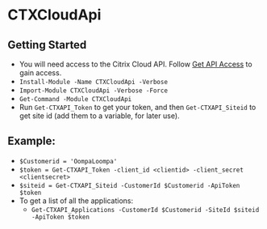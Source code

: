 # CTXCloudApi
## Getting Started
- You will need access to the Citrix Cloud API. Follow [Get API Access](https://developer.cloud.com/getting-started/docs/overview) to gain access.
- `Install-Module -Name CTXCloudApi -Verbose`
- `Import-Module CTXCloudApi -Verbose -Force`
- `Get-Command -Module CTXCloudApi`
- Run `Get-CTXAPI_Token` to get your token, and then `Get-CTXAPI_Siteid` to get site id (add them to a variable, for later use).

## Example:
  - `$Customerid = 'OompaLoompa'`
  - `$token = Get-CTXAPI_Token -client_id <clientid> -client_secret <clientsecret>`
  - `$siteid = Get-CTXAPI_Siteid -CustomerId $Customerid -ApiToken $token`
- To get a list of all the applications:
  - `Get-CTXAPI_Applications -CustomerId $Customerid -SiteId $siteid -ApiToken $token`


